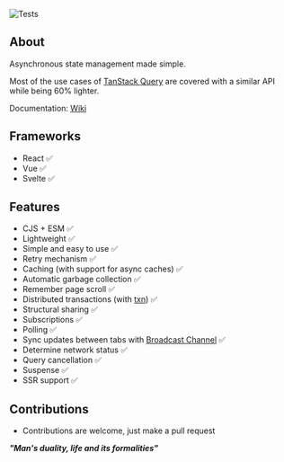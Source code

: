 ![Tests](https://github.com/nmathew98/qwery/actions/workflows/main.yml/badge.svg)

## About

Asynchronous state management made simple.

Most of the use cases of [TanStack Query](https://tanstack.com/query/latest/) are covered with a similar API while being 60% lighter.

Documentation: [Wiki](https://github.com/nmathew98/qwery/wiki/1.-Introduction)

## Frameworks

-   React ✅
-   Vue ✅
-   Svelte ✅

## Features

-   CJS + ESM ✅
-   Lightweight ✅
-   Simple and easy to use ✅
-   Retry mechanism ✅
-   Caching (with support for async caches) ✅
-   Automatic garbage collection ✅
-   Remember page scroll ✅
-   Distributed transactions (with [txn](https://www.npmjs.com/package/@b.s/txn)) ✅
-   Structural sharing ✅
-   Subscriptions ✅
-   Polling ✅
-   Sync updates between tabs with [Broadcast Channel](https://developer.mozilla.org/en-US/docs/Web/API/Broadcast_Channel_API) ✅
-   Determine network status ✅
-   Query cancellation ✅
-   Suspense ✅
-   SSR support ✅

## Contributions

-   Contributions are welcome, just make a pull request

**_"Man's duality, life and its formalities"_**
